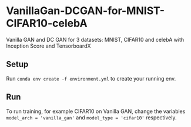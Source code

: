 # VanillaGan-DCGAN-for-MNIST-CIFAR10-celebA
Vanilla GAN and DC GAN for 3 datasets: MNIST, CIFAR10 and celebA with Inception Score and TensorboardX


## Setup
Run `conda env create -f environment.yml` to create your running env.

## Run
To run training, for example CIFAR10 on Vanilla GAN, change the variables `model_arch = 'vanilla_gan'` and `model_type = 'cifar10'` respectively.
